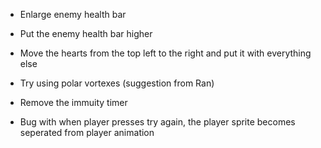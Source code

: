 - Enlarge enemy health bar
- Put the enemy health bar higher
- Move the hearts from the top left to the right and put it with everything else
- Try using polar vortexes (suggestion from Ran)
- Remove the immuity timer


- Bug with when player presses try again, the player sprite becomes seperated from player animation